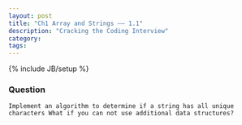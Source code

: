 ```yaml
---
layout: post
title: "Ch1 Array and Strings —— 1.1"
description: "Cracking the Coding Interview"
category:
tags:
---
```

{% include JB/setup %}

### Question

	Implement an algorithm to determine if a string has all unique characters What if you can not use additional data structures?
